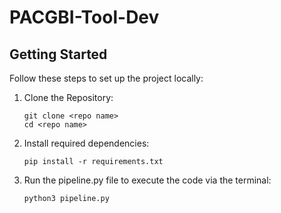 # PACGBI-Tool-Dev

## Getting Started
Follow these steps to set up the project locally:

1. Clone the Repository:
    ```
    git clone <repo name>
    cd <repo name>
    ```

2. Install required dependencies:
    ```
    pip install -r requirements.txt
    ```
    
3. Run the pipeline.py file to execute the code via the terminal:
    ```
    python3 pipeline.py
    ```

